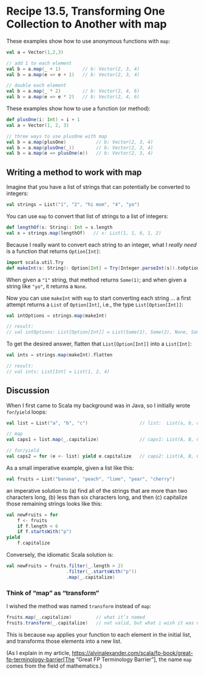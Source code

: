# Recipe 13.5, Transforming One Collection to Another with map


These examples show how to use anonymous functions with `map`:

```scala
val a = Vector(1,2,3)

// add 1 to each element
val b = a.map(_ + 1)        // b: Vector(2, 3, 4)
val b = a.map(e => e + 1)   // b: Vector(2, 3, 4)

// double each element
val b = a.map(_ * 2)        // b: Vector(2, 4, 6)
val b = a.map(e => e * 2)   // b: Vector(2, 4, 6)
```

These examples show how to use a function (or method):

```scala
def plusOne(i: Int) = i + 1
val a = Vector(1, 2, 3)

// three ways to use plusOne with map
val b = a.map(plusOne)           // b: Vector(2, 3, 4)
val b = a.map(plusOne(_))        // b: Vector(2, 3, 4)
val b = a.map(e => plusOne(e))   // b: Vector(2, 3, 4)
```


## Writing a method to work with map

Imagine that you have a list of strings that can potentially be converted to integers:

```scala
val strings = List("1", "2", "hi mom", "4", "yo")
```

You can use `map` to convert that list of strings to a list of integers:

```scala
def lengthOf(s: String): Int = s.length
val x = strings.map(lengthOf)   // x: List(1, 1, 6, 1, 2)
```

Because I really want to convert each string to an integer, what I _really need_ is a function that returns `Option[Int]`:

```scala
import scala.util.Try
def makeInt(s: String): Option[Int] = Try(Integer.parseInt(s)).toOption
```

When given a `"1"` string, that method returns `Some(1)`; and when given a string like `"yo"`, it returns a `None`.

Now you can use `makeInt` with `map` to start converting each string ... a first attempt returns a `List` of `Option[Int]`, i.e., the type `List[Option[Int]]`:

```scala
val intOptions = strings.map(makeInt)

// result:
// val intOptions: List[Option[Int]] = List(Some(1), Some(2), None, Some(4), None)
```

To get the desired answer, flatten that `List[Option[Int]]` into a `List[Int]`:

```scala
val ints = strings.map(makeInt).flatten

// result:
// val ints: List[Int] = List(1, 2, 4)
```


## Discussion

When I first came to Scala my background was in Java, so I initially wrote `for`/`yield` loops:

```scala
val list = List("a", "b", "c")                   // list:  List(a, b, c)

// map
val caps1 = list.map(_.capitalize)               // caps1: List(A, B, C)

// for/yield
val caps2 = for (e <- list) yield e.capitalize   // caps2: List(A, B, C)
```


As a small imperative example, given a list like this:

```scala
val fruits = List("banana", "peach", "lime", "pear", "cherry")
```

an imperative solution to (a) find all of the strings that are more than two characters long, (b) less than six characters long, and then (c) capitalize those remaining strings looks like this:

```scala
val newFruits = for
    f <- fruits
    if f.length < 6
    if f.startsWith("p")
yield
    f.capitalize
```

Conversely, the idiomatic Scala solution is:

```scala
val newFruits = fruits.filter(_.length > 2)
                      .filter(_.startsWith("p"))
                      .map(_.capitalize)
```


### Think of “map” as “transform”

I wished the method was named `transform` instead of `map`:

```scala
fruits.map(_.capitalize)         // what it’s named
fruits.transform(_.capitalize)   // not valid, but what i wish it was named
```

This is because `map` applies your function to each element in the initial list, and transforms those elements into a new list.

(As I explain in my article, https://alvinalexander.com/scala/fp-book/great-fp-terminology-barrier[The “Great FP Terminology Barrier”], the name `map` comes from the field of mathematics.)




